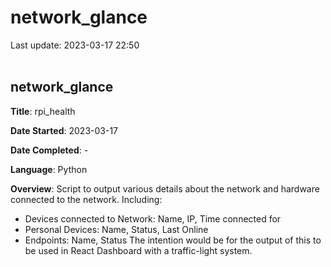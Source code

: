 # network_glance

Last update: 2023-03-17 22:50
<br><br>

## network_glance

**Title**: rpi_health

**Date Started**: 2023-03-17

**Date Completed**: -

**Language**: Python

**Overview**: Script to output various details about the network and hardware connected to the network. Including:
- Devices connected to Network: Name, IP, Time connected for
- Personal Devices: Name, Status, Last Online
- Endpoints: Name, Status
The intention would be for the output of this to be used in React Dashboard with a traffic-light system.

